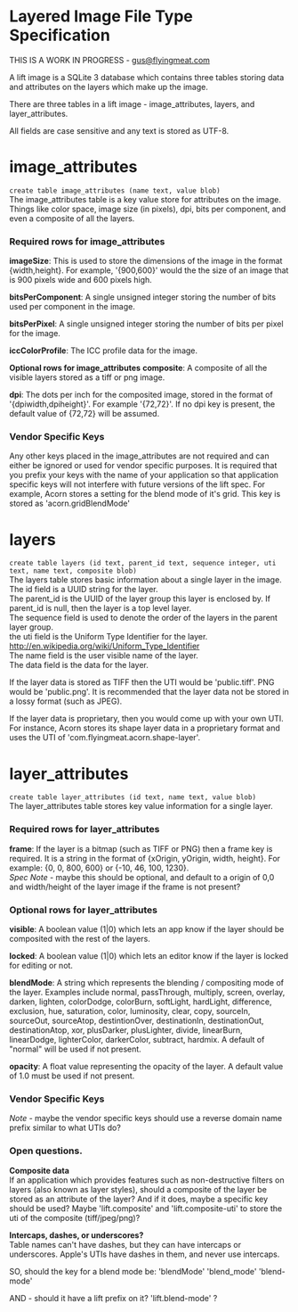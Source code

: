 # Layered Image File Type Specification

THIS IS A WORK IN PROGRESS - gus@flyingmeat.com

A lift image is a SQLite 3 database which contains three tables storing data and attributes on the layers which make up the image.

There are three tables in a lift image - image_attributes, layers, and layer_attributes.

All fields are case sensitive and any text is stored as UTF-8.

# image_attributes
`create table image_attributes (name text, value blob)`  
The image_attributes table is a key value store for attributes on the image.  Things like color space, image size (in pixels), dpi, bits per component, and even a composite of all the layers.

### Required rows for image_attributes

**imageSize**: This is used to store the dimensions of the image in the format {width,height}.  For example, '{900,600}' would the the size of an image that is 900 pixels wide and 600 pixels high.

**bitsPerComponent**: A single unsigned integer storing the number of bits used per component in the image.

**bitsPerPixel**: A single unsigned integer storing the number of bits per pixel for the image.

**iccColorProfile**: The ICC profile data for the image.

**Optional rows for image_attributes**
**composite**: A composite of all the visible layers stored as a tiff or png image.

**dpi**: The dots per inch for the composited image, stored in the format of '{dpiwidth,dpiheight}'.  For example '{72,72}'.
If no dpi key is present, the default value of {72,72} will be assumed.

### Vendor Specific Keys
Any other keys placed in the image_attributes are not required and can either be ignored or used for vendor specific purposes.  It is required that you prefix your keys with the name of your application so that application specific keys will not interfere  with future versions of the lift spec.  For example, Acorn stores a setting for the blend mode of it's grid.  This key is stored as 'acorn.gridBlendMode'


# layers
`create table layers (id text, parent_id text, sequence integer, uti text, name text, composite blob)`  
The layers table stores basic information about a single layer in the image.  
The id field is a UUID string for the layer.  
The parent_id is the UUID of the layer group this layer is enclosed by.  If parent_id is null, then the layer is a top level layer.  
The sequence field is used to denote the order of the layers in the parent layer group.  
the uti field is the Uniform Type Identifier for the layer.  http://en.wikipedia.org/wiki/Uniform_Type_Identifier  
The name field is the user visible name of the layer.  
The data field is the data for the layer.  

If the layer data is stored as TIFF then the UTI would be 'public.tiff'.  PNG would be 'public.png'.  It is recommended that the layer data not be stored in a lossy format (such as JPEG).

If the layer data is proprietary, then you would come up with your own UTI.  For instance, Acorn stores its shape layer data in a proprietary format and uses the UTI of 'com.flyingmeat.acorn.shape-layer'.

# layer_attributes
`create table layer_attributes (id text, name text, value blob)`  
The layer_attributes table stores key value information for a single layer.

### Required rows for layer_attributes

**frame**: If the layer is a bitmap (such as TIFF or PNG) then a frame key is required.  It is a string in the format of {xOrigin, yOrigin, width, height}.  For example: {0, 0, 800, 600} or {-10, 46, 100, 1230}.  
*Spec Note* - maybe this should be optional, and default to a origin of 0,0 and width/height of the layer image if the frame is not present?

### Optional rows for layer_attributes

**visible**: A boolean value (1|0) which lets an app know if the layer should be composited with the rest of the layers.

**locked**: A boolean value (1|0) which lets an editor know if the layer is locked for editing or not.

**blendMode**: A string which represents the blending / compositing mode of the layer.  Examples include normal, passThrough, multiply, screen, overlay, darken, lighten, colorDodge, colorBurn, softLight, hardLight, difference, exclusion, hue, saturation, color, luminosity, clear, copy, sourceIn, sourceOut, sourceAtop, destintionOver, destinationIn, destinationOut, destinationAtop, xor, plusDarker, plusLighter, divide, linearBurn, linearDodge, lighterColor, darkerColor, subtract, hardmix.  A default of "normal" will be used if not present.

**opacity**: A float value representing the opacity of the layer.  A default value of 1.0 must be used if not present.

### Vendor Specific Keys

*Note* - maybe the vendor specific keys should use a reverse domain name prefix similar to what UTIs do?



### Open questions.

**Composite data**  
If an application which provides features such as non-destructive filters on layers (also known as layer styles), should a composite of the layer be stored as an attribute of the layer?  And if it does, maybe a specific key should be used?  Maybe 'lift.composite' and 'lift.composite-uti' to store the uti of the composite (tiff/jpeg/png)?

**Intercaps, dashes, or underscores?**  
Table names can't have dashes, but they can have intercaps or underscores.
Apple's UTIs have dashes in them, and never use intercaps.

SO, should the key for a blend mode be:
'blendMode'
'blend_mode'
'blend-mode'

AND - should it have a lift prefix on it?
'lift.blend-mode' ?


